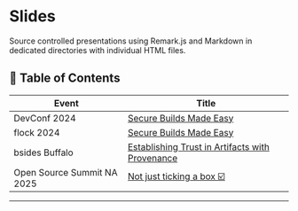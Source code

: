 # Slides

Source controlled presentations using Remark.js and Markdown in dedicated directories with individual HTML files.

## 🎯 Table of Contents

| Event | Title |
|-------|-------|
| DevConf 2024 | [Secure Builds Made Easy](https://ralphbean.github.io/slides/devconf/2024/index.html) |
| flock 2024 | [Secure Builds Made Easy](https://ralphbean.github.io/slides/flock/2024/flock-2024.html) |
| bsides Buffalo | [Establishing Trust in Artifacts with Provenance](https://ralphbean.github.io/slides/bsides/buffalo/2025/provenance.html) |
| Open Source Summit NA 2025 | [Not just ticking a box ☑️](https://ralphbean.github.io/slides/oss-na/2025/provenance.html) |

---